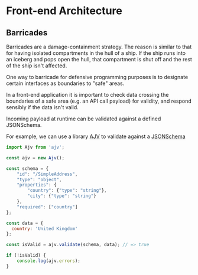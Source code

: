 # Front-end Architecture

## Barricades
Barricades are a damage-containment strategy. The reason is similar to that for having isolated compartments in the hull of a ship.
If the ship runs into an iceberg and pops open the hull, that compartment is shut off and the rest of the ship isn't affected.  

One way to barricade for defensive programming purposes is to designate certain interfaces as boundaries to "safe" areas.  

In a front-end application it is important to check data crossing the boundaries of a safe area (e.g. an API call payload) for validity, 
and respond sensibly if the data isn't valid.  

Incoming payload at runtime can be validated against a defined JSONSchema.  

For example, we can use a library [AJV](https://www.npmjs.com/package/ajv) to validate against a [JSONSchema](https://www.npmjs.com/package/jsonschema)

```javascript
import Ajv from 'ajv';

const ajv = new Ajv();

const schema = {
    "id": "/SimpleAddress",
    "type": "object",
    "properties": {
        "country": {"type": "string"},
        "city": {"type": "string"}
    },
    "required": ["country"]
};

const data = {
  country: 'United Kingdom'
};

const isValid = ajv.validate(schema, data); // => true

if (!isValid) {
    console.log(ajv.errors);
}
```
